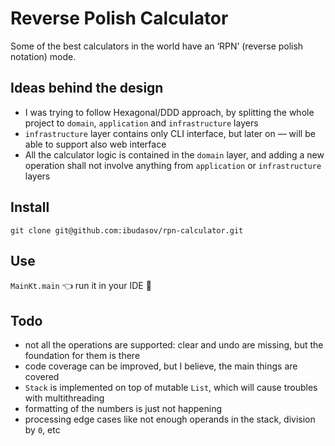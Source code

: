 # Reverse Polish Calculator

Some of the best calculators in the world have an ‘RPN’ (reverse polish notation) mode.

## Ideas behind the design

- I was trying to follow Hexagonal/DDD approach, by splitting the whole project to `domain`, `application`
  and `infrastructure` layers
- `infrastructure` layer contains only CLI interface, but later on — will be able to support also web interface
- All the calculator logic is contained in the `domain` layer, and adding a new operation shall not involve anything
  from `application` or `infrastructure` layers

## Install

`git clone git@github.com:ibudasov/rpn-calculator.git`

## Use

`MainKt.main` 👈 run it in your IDE 💁‍

## Todo

- not all the operations are supported: clear and undo are missing, but the foundation for them is there
- code coverage can be improved, but I believe, the main things are covered
- `Stack` is implemented on top of mutable `List`, which will cause troubles with multithreading
- formatting of the numbers is just not happening
- processing edge cases like not enough operands in the stack, division by `0`, etc
